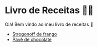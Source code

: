 # Livro de Receitas :man_cook:

Olá! Bem vindo ao meu livro de receitas :wave:

- [Strogonoff de frango](https://github.com/RFATeixeira/livro-receitas/blob/master/receitas/strogonoff.md)
- [Pavê de chocolate](https://github.com/RFATeixeira/livro-receitas/blob/master/receitas/pave.md)

